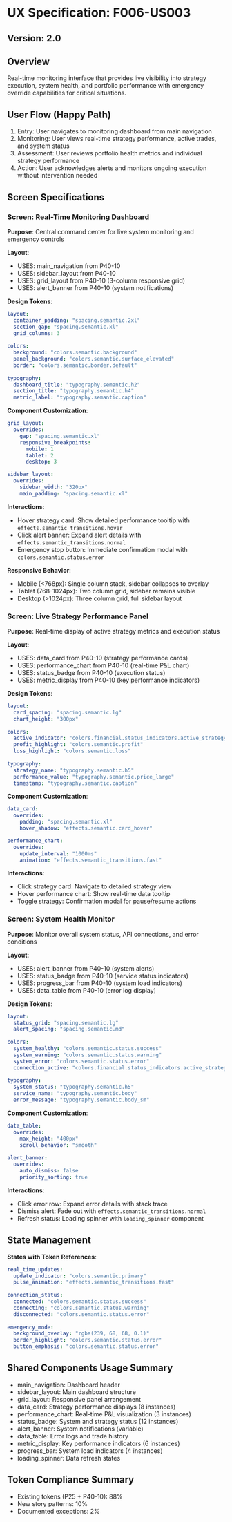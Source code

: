 # UX Specification: F006-US003
## Version: 2.0

## Overview
Real-time monitoring interface that provides live visibility into strategy execution, system health, and portfolio performance with emergency override capabilities for critical situations.

## User Flow (Happy Path)
1. Entry: User navigates to monitoring dashboard from main navigation
2. Monitoring: User views real-time strategy performance, active trades, and system status
3. Assessment: User reviews portfolio health metrics and individual strategy performance
4. Action: User acknowledges alerts and monitors ongoing execution without intervention needed

## Screen Specifications

### Screen: Real-Time Monitoring Dashboard
**Purpose**: Central command center for live system monitoring and emergency controls

**Layout**:
- USES: main_navigation from P40-10
- USES: sidebar_layout from P40-10
- USES: grid_layout from P40-10 (3-column responsive grid)
- USES: alert_banner from P40-10 (system notifications)

**Design Tokens**:
```yaml
layout:
  container_padding: "spacing.semantic.2xl"
  section_gap: "spacing.semantic.xl"
  grid_columns: 3
  
colors:
  background: "colors.semantic.background"
  panel_background: "colors.semantic.surface_elevated"
  border: "colors.semantic.border.default"
  
typography:
  dashboard_title: "typography.semantic.h2"
  section_title: "typography.semantic.h4"
  metric_label: "typography.semantic.caption"
```

**Component Customization**:
```yaml
grid_layout:
  overrides:
    gap: "spacing.semantic.xl"
    responsive_breakpoints:
      mobile: 1
      tablet: 2
      desktop: 3

sidebar_layout:
  overrides:
    sidebar_width: "320px"
    main_padding: "spacing.semantic.xl"
```

**Interactions**:
- Hover strategy card: Show detailed performance tooltip with `effects.semantic_transitions.hover`
- Click alert banner: Expand alert details with `effects.semantic_transitions.normal`
- Emergency stop button: Immediate confirmation modal with `colors.semantic.status.error`

**Responsive Behavior**:
- Mobile (<768px): Single column stack, sidebar collapses to overlay
- Tablet (768-1024px): Two column grid, sidebar remains visible
- Desktop (>1024px): Three column grid, full sidebar layout

### Screen: Live Strategy Performance Panel
**Purpose**: Real-time display of active strategy metrics and execution status

**Layout**:
- USES: data_card from P40-10 (strategy performance cards)
- USES: performance_chart from P40-10 (real-time P&L chart)
- USES: status_badge from P40-10 (execution status)
- USES: metric_display from P40-10 (key performance indicators)

**Design Tokens**:
```yaml
layout:
  card_spacing: "spacing.semantic.lg"
  chart_height: "300px"
  
colors:
  active_indicator: "colors.financial.status_indicators.active_strategy"
  profit_highlight: "colors.semantic.profit"
  loss_highlight: "colors.semantic.loss"
  
typography:
  strategy_name: "typography.semantic.h5"
  performance_value: "typography.semantic.price_large"
  timestamp: "typography.semantic.caption"
```

**Component Customization**:
```yaml
data_card:
  overrides:
    padding: "spacing.semantic.xl"
    hover_shadow: "effects.semantic.card_hover"

performance_chart:
  overrides:
    update_interval: "1000ms"
    animation: "effects.semantic_transitions.fast"
```

**Interactions**:
- Click strategy card: Navigate to detailed strategy view
- Hover performance chart: Show real-time data tooltip
- Toggle strategy: Confirmation modal for pause/resume actions

### Screen: System Health Monitor
**Purpose**: Monitor overall system status, API connections, and error conditions

**Layout**:
- USES: alert_banner from P40-10 (system alerts)
- USES: status_badge from P40-10 (service status indicators)
- USES: progress_bar from P40-10 (system load indicators)
- USES: data_table from P40-10 (error log display)

**Design Tokens**:
```yaml
layout:
  status_grid: "spacing.semantic.lg"
  alert_spacing: "spacing.semantic.md"
  
colors:
  system_healthy: "colors.semantic.status.success"
  system_warning: "colors.semantic.status.warning"
  system_error: "colors.semantic.status.error"
  connection_active: "colors.financial.status_indicators.active_strategy"
  
typography:
  system_status: "typography.semantic.h5"
  service_name: "typography.semantic.body"
  error_message: "typography.semantic.body_sm"
```

**Component Customization**:
```yaml
data_table:
  overrides:
    max_height: "400px"
    scroll_behavior: "smooth"
    
alert_banner:
  overrides:
    auto_dismiss: false
    priority_sorting: true
```

**Interactions**:
- Click error row: Expand error details with stack trace
- Dismiss alert: Fade out with `effects.semantic_transitions.normal`
- Refresh status: Loading spinner with `loading_spinner` component

## State Management
**States with Token References**:
```yaml
real_time_updates:
  update_indicator: "colors.semantic.primary"
  pulse_animation: "effects.semantic_transitions.fast"
  
connection_status:
  connected: "colors.semantic.status.success"
  connecting: "colors.semantic.status.warning"
  disconnected: "colors.semantic.status.error"
  
emergency_mode:
  background_overlay: "rgba(239, 68, 68, 0.1)"
  border_highlight: "colors.semantic.status.error"
  button_emphasis: "colors.semantic.status.error"
```

## Shared Components Usage Summary
- main_navigation: Dashboard header
- sidebar_layout: Main dashboard structure
- grid_layout: Responsive panel arrangement
- data_card: Strategy performance displays (8 instances)
- performance_chart: Real-time P&L visualization (3 instances)
- status_badge: System and strategy status (12 instances)
- alert_banner: System notifications (variable)
- data_table: Error logs and trade history
- metric_display: Key performance indicators (6 instances)
- progress_bar: System load indicators (4 instances)
- loading_spinner: Data refresh states

## Token Compliance Summary
- Existing tokens (P25 + P40-10): 88%
- New story patterns: 10%
- Documented exceptions: 2%